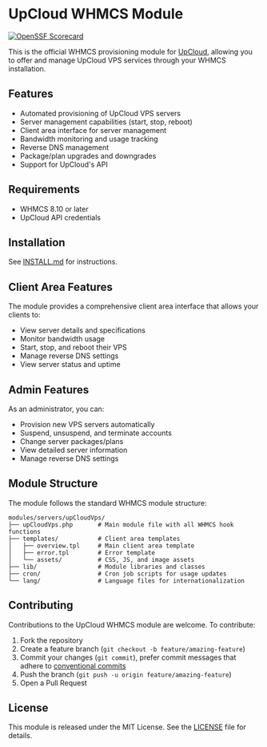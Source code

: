 # UpCloud WHMCS Module

[![OpenSSF Scorecard](https://api.scorecard.dev/projects/github.com/UpCloudLtd/upcloud-whmcs-module/badge)](https://scorecard.dev/viewer/?uri=github.com%2FUpCloudLtd%2Fupcloud-whmcs-module)

This is the official WHMCS provisioning module for [UpCloud](https://upcloud.com/), allowing you to offer and manage UpCloud VPS services through your WHMCS installation.

## Features

- Automated provisioning of UpCloud VPS servers
- Server management capabilities (start, stop, reboot)
- Client area interface for server management
- Bandwidth monitoring and usage tracking
- Reverse DNS management
- Package/plan upgrades and downgrades
- Support for UpCloud's API

## Requirements

- WHMCS 8.10 or later
- UpCloud API credentials

## Installation

See [INSTALL.md](docs/INSTALL.md) for instructions.

## Client Area Features

The module provides a comprehensive client area interface that allows your clients to:

- View server details and specifications
- Monitor bandwidth usage
- Start, stop, and reboot their VPS
- Manage reverse DNS settings
- View server status and uptime

## Admin Features

As an administrator, you can:

- Provision new VPS servers automatically
- Suspend, unsuspend, and terminate accounts
- Change server packages/plans
- View detailed server information
- Manage reverse DNS settings

## Module Structure

The module follows the standard WHMCS module structure:

```
modules/servers/upCloudVps/
├── upCloudVps.php       # Main module file with all WHMCS hook functions
├── templates/           # Client area templates
│   ├── overview.tpl     # Main client area template
│   ├── error.tpl        # Error template
│   └── assets/          # CSS, JS, and image assets
├── lib/                 # Module libraries and classes
├── cron/                # Cron job scripts for usage updates
└── lang/                # Language files for internationalization
```

## Contributing

Contributions to the UpCloud WHMCS module are welcome. To contribute:

1. Fork the repository
2. Create a feature branch (`git checkout -b feature/amazing-feature`)
3. Commit your changes (`git commit`), prefer commit messages that adhere to [conventional commits](https://www.conventionalcommits.org)
4. Push the branch (`git push -u origin feature/amazing-feature`)
5. Open a Pull Request

## License

This module is released under the MIT License. See the [LICENSE](LICENSE) file for details.